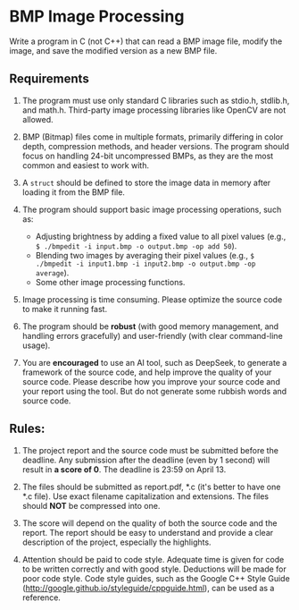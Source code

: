 # BMP Image Processing

Write a program in C (not C++) that can read a BMP image file, modify the image, and save the modified version as a new BMP file.

## Requirements

1. The program must use only standard C libraries such as stdio.h, stdlib.h, and math.h. Third-party image processing libraries like OpenCV are not allowed.

1. BMP (Bitmap) files come in multiple formats, primarily differing in color depth, compression methods, and header versions. The program should focus on handling ​24-bit uncompressed BMPs, as they are the most common and easiest to work with.

1. A `struct` should be defined to store the image data in memory after loading it from the BMP file.

1. The program should support basic image processing operations, such as:

    * Adjusting brightness by adding a fixed value to all pixel values (e.g., `$ ./bmpedit -i input.bmp -o output.bmp -op add 50`).
    * Blending two images by averaging their pixel values (e.g., `$ ./bmpedit -i input1.bmp -i input2.bmp -o output.bmp -op average`).
    * Some other image processing functions.

1. Image processing is time consuming. Please optimize the source code to make it running fast.

1. The program should be **​robust** (with good memory management, and handling errors gracefully) and ​user-friendly (with clear command-line usage).

1. You are **encouraged** to use an AI tool, such as DeepSeek, to generate a framework of the source code, and help improve the quality of your source code. Please describe how you improve your source code and your report using the tool. But do not generate some rubbish words and source code.

## Rules:

1. The project report and the source code must be submitted before the deadline. Any submission after the deadline (even by 1 second) will result in **a score of 0**. The deadline is 23:59 on April 13.

1. The files should be submitted as report.pdf, *.c (it's better to have one *.c file). Use exact filename capitalization and extensions. The files should **NOT** be compressed into one.

1. The score will depend on the quality of both the source code and the report. The report should be easy to understand and provide a clear description of the project, especially the highlights. 

1. Attention should be paid to code style. Adequate time is given for code to be written correctly and with good style. Deductions will be made for poor code style. Code style guides, such as the Google C++ Style Guide (http://google.github.io/styleguide/cppguide.html), can be used as a reference. 

